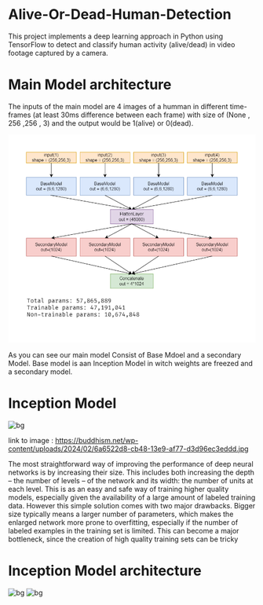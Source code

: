 # Alive-Or-Dead-Human-Detection
This project implements a deep learning approach in Python using TensorFlow to detect and classify human activity (alive/dead) in video footage captured by a camera.



# Main Model architecture

The inputs of the main model are 4 images of a humman in different time-frames (at least 30ms difference between each frame) with size of (None , 256 ,256 , 3) and the output would be 1(alive) or 0(dead).

![bg right:44%](https://github.com/SAhmadrezaAnaami/Alive-Or-Dead-Human-Detection/blob/main/images/mainModel.png)


As you can see our main model Consist of Base Mdoel and a secondary Model. Base model is aan Inception Model in witch weights are freezed and a secondary model.


# Inception Model

![bg](https://buddhism.net/wp-content/uploads/2024/02/6a6522d8-cb48-13e9-af77-d3d96ec3eddd.jpg)

link to image : https://buddhism.net/wp-content/uploads/2024/02/6a6522d8-cb48-13e9-af77-d3d96ec3eddd.jpg

The most straightforward way of improving the performance of deep neural networks is by increasing their size. This includes both increasing the depth – the number of levels – of the network and its
width: the number of units at each level. This is as an easy and safe way of training higher quality
models, especially given the availability of a large amount of labeled training data. However this
simple solution comes with two major drawbacks.
Bigger size typically means a larger number of parameters, which makes the enlarged network more
prone to overfitting, especially if the number of labeled examples in the training set is limited.
This can become a major bottleneck, since the creation of high quality training sets can be tricky


# Inception Model architecture

![bg](https://www.oreilly.com/api/v2/epubs/9781788297684/files/assets/aeee76d5-2e68-41dc-9df7-335e88166a31.png)
![bg](https://www.scaler.com/topics/images/inception-network.webp)




